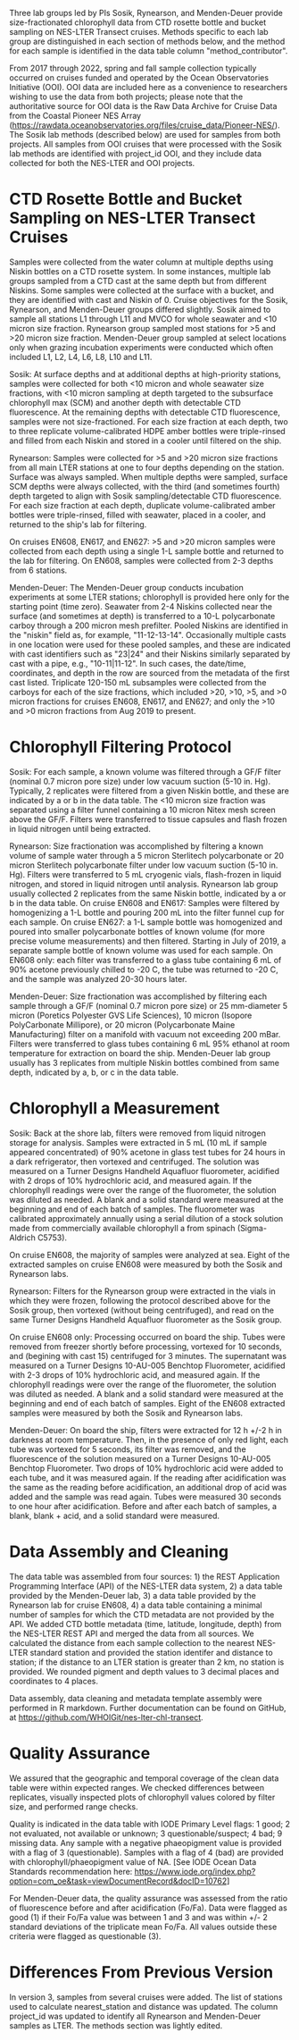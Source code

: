 Three lab groups led by PIs Sosik, Rynearson, and Menden-Deuer provide size-fractionated chlorophyll data from CTD rosette bottle and bucket sampling on NES-LTER Transect cruises. Methods specific to each lab group are distinguished in each section of methods below, and the method for each sample is identified in the data table column "method_contributor".

From 2017 through 2022, spring and fall sample collection typically occurred on cruises funded and operated by the Ocean Observatories Initiative (OOI). OOI data are included here as a convenience to researchers wishing to use the data from both projects; please note that the authoritative source for OOI data is the Raw Data Archive for Cruise Data from the Coastal Pioneer NES Array (https://rawdata.oceanobservatories.org/files/cruise_data/Pioneer-NES/). The Sosik lab methods (described below) are used for samples from both projects. All samples from OOI cruises that were processed with the Sosik lab methods are identified with project\_id OOI, and they include data collected for both the NES-LTER and OOI projects. 

# CTD Rosette Bottle and Bucket Sampling on NES-LTER Transect Cruises

Samples were collected from the water column at multiple depths using Niskin bottles on a CTD rosette system. In some instances, multiple lab groups sampled from a CTD cast at the same depth but from different Niskins. Some samples were collected at the surface with a bucket, and they are identified with cast and Niskin of 0. Cruise objectives for the Sosik, Rynearson, and Menden-Deuer groups differed slightly. Sosik aimed to sample all stations L1 through L11 and MVCO for whole seawater and <10 micron size fraction. Rynearson group sampled most stations for >5 and >20 micron size fraction. Menden-Deuer group sampled at select locations only when grazing incubation experiments were conducted which often included L1, L2, L4, L6, L8, L10 and L11.

Sosik: At surface depths and at additional depths at high-priority stations, samples were collected for both <10 micron and whole seawater size fractions, with <10 micron sampling at depth targeted to the subsurface chlorophyll max (SCM) and another depth with detectable CTD fluorescence. At the remaining depths with detectable CTD fluorescence, samples were not size-fractioned. For each size fraction at each depth, two to three replicate volume-calibrated HDPE amber bottles were triple-rinsed and filled from each Niskin and stored in a cooler until filtered on the ship.

Rynearson: Samples were collected for >5 and >20 micron size fractions from all main LTER stations at one to four depths depending on the station. Surface was always sampled. When multiple depths were sampled, surface SCM depths were always collected, with the third (and sometimes fourth) depth targeted to align with Sosik sampling/detectable CTD fluorescence. For each size fraction at each depth, duplicate volume-calibrated amber bottles were triple-rinsed, filled with seawater, placed in a cooler, and returned to the ship's lab for filtering. 

On cruises EN608, EN617, and EN627: >5 and >20 micron samples were collected from each depth using a single 1-L sample bottle and returned to the lab for filtering. On EN608, samples were collected from 2-3 depths from 6 stations. 

Menden-Deuer: The Menden-Deuer group conducts incubation experiments at some LTER stations; chlorophyll is provided here only for the starting point (time zero). Seawater from 2-4 Niskins collected near the surface (and sometimes at depth) is transferred to a 10-L polycarbonate carboy through a 200 micron mesh prefilter. Pooled Niskins are identified in the "niskin" field as, for example, "11-12-13-14". Occasionally multiple casts in one location were used for these pooled samples, and these are indicated with cast identifiers such as "23|24" and their Niskins similarly separated by cast with a pipe, e.g., "10-11|11-12". In such cases, the date/time, coordinates, and depth in the row are sourced from the metadata of the first cast listed. Triplicate 120-150 mL subsamples were collected from the carboys for each of the size fractions, which included >20, >10, >5, and >0 micron fractions for cruises EN608, EN617, and EN627; and only the >10 and >0 micron fractions from Aug 2019 to present.

# Chlorophyll Filtering Protocol

Sosik: For each sample, a known volume was filtered through a GF/F filter (nominal 0.7 micron pore size) under low vacuum suction (5-10 in. Hg). Typically, 2 replicates were filtered from a given Niskin bottle, and these are indicated by a or b in the data table. The <10 micron size fraction was separated using a filter funnel containing a 10 micron Nitex mesh screen above the GF/F. Filters were transferred to tissue capsules and flash frozen in liquid nitrogen until being extracted. 

Rynearson: Size fractionation was accomplished by filtering a known volume of sample water through a 5 micron Sterlitech polycarbonate or 20 micron Sterlitech polycarbonate filter under low vacuum suction (5-10 in. Hg). Filters were transferred to 5 mL cryogenic vials, flash-frozen in liquid nitrogen, and stored in liquid nitrogen until analysis. Rynearson lab group usually collected 2 replicates from the same Niskin bottle, indicated by a or b in the data table. 
On cruise EN608 and EN617: Samples were filtered by homogenizing a 1-L bottle and pouring 200 mL into the filter funnel cup for each sample. On cruise EN627: a 1-L sample bottle was homogenized and poured into smaller polycarbonate bottles of known volume (for more precise volume measurements) and then filtered. Starting in July of 2019, a separate sample bottle of known volume was used for each sample. On EN608 only: each filter was transferred to a glass tube containing 6 mL of 90% acetone previously chilled to -20 C, the tube was returned to -20 C, and the sample was analyzed 20-30 hours later.

Menden-Deuer: Size fractionation was accomplished by filtering each sample through a GF/F (nominal 0.7 micron pore size) or 25 mm-diameter 5 micron (Poretics Polyester GVS Life Sciences), 10 micron (Isopore PolyCarbonate Millipore), or 20 micron (Polycarbonate Maine Manufacturing) filter on a manifold with vacuum not exceeding 200 mBar.  Filters were transferred to glass tubes containing 6 mL 95% ethanol at room temperature for extraction on board the ship. Menden-Deuer lab group usually has 3 replicates from multiple Niskin bottles combined from same depth, indicated by a, b, or c in the data table.

# Chlorophyll a Measurement

Sosik: Back at the shore lab, filters were removed from liquid nitrogen storage for analysis. Samples were extracted in 5 mL (10 mL if sample appeared concentrated) of 90% acetone in glass test tubes for 24 hours in a dark refrigerator, then vortexed and centrifuged. The solution was measured on a Turner Designs Handheld Aquafluor fluorometer, acidified with 2 drops of 10% hydrochloric acid, and measured again. If the chlorophyll readings were over the range of the fluorometer, the solution was diluted as needed. A blank and a solid standard were measured at the beginning and end of each batch of samples. The fluorometer was calibrated approximately annually using a serial dilution of a stock solution made from commercially available chlorophyll a from spinach (Sigma-Aldrich C5753). 

On cruise EN608, the majority of samples were analyzed at sea. Eight of the extracted samples on cruise EN608 were measured by both the Sosik and Rynearson labs.

Rynearson: Filters for the Rynearson group were extracted in the vials in which they were frozen, following the protocol described above for the Sosik group, then vortexed (without being centrifuged), and read on the same Turner Designs Handheld Aquafluor fluorometer as the Sosik group.

On cruise EN608 only: Processing occurred on board the ship. Tubes were removed from freezer shortly before processing, vortexed for 10 seconds, and (begining with cast 15) centrifuged for 3 minutes. The supernatant was measured on a Turner Designs 10-AU-005 Benchtop Fluorometer, acidified with 2-3 drops of 10% hydrochloric acid, and measured again. If the chlorophyll readings were over the range of the fluorometer, the solution was diluted as needed. A blank and a solid standard were measured at the beginning and end of each batch of samples. Eight of the EN608 extracted samples were measured by both the Sosik and Rynearson labs.

Menden-Deuer: On board the ship, filters were extracted for 12 h +/-2 h in darkness at room temperature. Then, in the presence of only red light, each tube was vortexed for 5 seconds, its filter was removed, and the fluorescence of the solution measured on a Turner Designs 10-AU-005 Benchtop Fluorometer. Two drops of 10% hydrochloric acid were added to each tube, and it was measured again. If the reading after acidification was the same as the reading before acidification, an additional drop of acid was added and the sample was read again. Tubes were measured 30 seconds to one hour after acidification. Before and after each batch of samples, a blank, blank + acid, and a solid standard were measured. 

# Data Assembly and Cleaning

The data table was assembled from four sources: 1) the REST Application Programming Interface (API) of the NES-LTER data system, 2) a data table provided by the Menden-Deuer lab, 3) a data table provided by the Rynearson lab for cruise EN608, 4) a data table containing a minimal number of samples for which the CTD metadata are not provided by the API. We added CTD bottle metadata (time, latitude, longitude, depth) from the NES-LTER REST API and merged the data from all sources. We calculated the distance from each sample collection to the nearest NES-LTER standard station and provided the station identifer and distance to station; if the distance to an LTER station is greater than 2 km, no station is provided. We rounded pigment and depth values to 3 decimal places and coordinates to 4 places. 

Data assembly, data cleaning and metadata template assembly were performed in R markdown. Further documentation can be found on GitHub, at https://github.com/WHOIGit/nes-lter-chl-transect.

# Quality Assurance

We assured that the geographic and temporal coverage of the clean data table were within expected ranges. We checked differences between replicates, visually inspected plots of chlorophyll values colored by filter size, and performed range checks. 

Quality is indicated in the data table with IODE Primary Level flags: 1 good; 2 not evaluated, not available or unknown; 3 questionable/suspect; 4 bad; 9 missing data. Any sample with a negative phaeopigment value is provided with a flag of 3 (questionable). Samples with a flag of 4 (bad) are provided with chlorophyll/phaeopigment value of NA. 
[See IODE Ocean Data Standards recommendation here: https://www.iode.org/index.php?option=com_oe&task=viewDocumentRecord&docID=10762]

For Menden-Deuer data, the quality assurance was assessed from the ratio of fluorescence before and after acidification (Fo/Fa). Data were flagged as good (1) if their Fo/Fa value was between 1 and 3 and was within +/- 2 standard deviations of the triplicate mean Fo/Fa. All values outside these criteria were flagged as questionable (3). 

# Differences From Previous Version

In version 3, samples from several cruises were added. The list of stations used to calculate nearest\_station and distance was updated. The column project\_id was updated to identify all Rynearson and Menden-Deuer samples as LTER. The methods section was lightly edited. 


